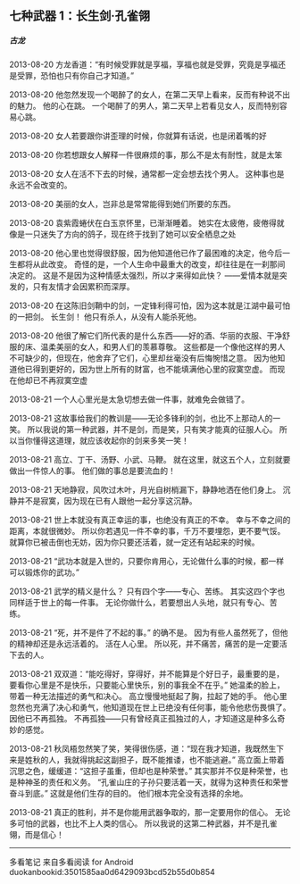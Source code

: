 ## 七种武器 1：长生剑·孔雀翎
##### 古龙
 
2013-08-20
方龙香道：“有时候受罪就是享福，享福也就是受罪，究竟是享福还是受罪，恐怕也只有你自己才知道。”
 
2013-08-20
他忽然发现一个喝醉了的女人，在第二天早上看来，反而有种说不出的魅力。 他的心在跳。 一个喝醉了的男人，第二天早上若看见女人，反而特别容易心跳。
 
2013-08-20
女人若要跟你讲歪理的时候，你就算有话说，也是闭着嘴的好
 
2013-08-20
你若想跟女人解释一件很麻烦的事，那么不是太有耐性，就是太笨
 
2013-08-20
女人在活不下去的时候，通常都一定会想去找个男人。 这种事也是永远不会改变的。
 
2013-08-20
美丽的女人，岂非总是常常能得到她们所要的东西。
 
2013-08-20
袁紫霞蜷伏在白玉京怀里，已渐渐睡着。 她实在太疲倦，疲倦得就像是一只迷失了方向的鸽子，现在终于找到了她可以安全栖息之处
 
2013-08-20
他心里也觉得很舒服，因为他知道他已作了最困难的决定，他今后一生都将从此改变。 奇怪的是，一个人生命中最重大的改变，却往往是在一刹那间决定的。 这是不是因为这种情感太强烈，所以才来得如此快？ ——爱情本就是突发的，只有友情才会因累积而深厚。
 
2013-08-20
在这陈旧剑鞘中的剑，一定锋利得可怕，因为这本就是江湖中最可怕的一把剑。 长生剑！ 他只有杀人，从没有人能杀死他。
 
2013-08-20
他很了解它们所代表的是什么东西——好的酒、华丽的衣服、干净舒服的床、温柔美丽的女人，和男人们的羡慕尊敬。 这些都是一个像他这样的男人不可缺少的，但现在，他舍弃了它们，心里却丝毫没有后悔惋惜之意。 因为他知道他已得到更好的，因为世上所有的财富，也不能填满他心里的寂寞空虚。 而现在他却已不再寂寞空虚
 
2013-08-21
一个人心里光是太急切想去做一件事，就难免会做错了。
 
2013-08-21
这故事给我们的教训是——无论多锋利的剑，也比不上那动人的一笑。 所以我说的第一种武器，并不是剑，而是笑，只有笑才能真的征服人心。 所以当你懂得这道理，就应该收起你的剑来多笑一笑！
 
2013-08-21
高立、丁干、汤野、小武、马鞭。 就在这里，就这五个人，立刻就要做出一件惊人的事。 他们做的事总是要流血的！
 
2013-08-21
天地静寂，风吹过木叶，月光自树梢漏下，静静地洒在他们身上。 沉静并不是寂寞，因为现在已有人跟他一起分享这沉静。
 
2013-08-21
世上本就没有真正幸运的事，也绝没有真正的不幸。 幸与不幸之间的距离，本就很微妙。 所以你若遇见一件不幸的事，千万不要埋怨，更不要气馁。 就算你已被击倒也无妨，因为你只要还活着，就一定还有站起来的时候。
 
2013-08-21
“武功本就是入世的，只要你肯用心，无论做什么事的时候，都一样可以锻炼你的武功。”
 
2013-08-21
武学的精义是什么？ 只有四个字——专心、苦练。 其实这四个字也同样适于世上的每一件事。 无论你做什么，若要想出人头地，就只有专心、苦练。
 
2013-08-21
“死，并不是件了不起的事。” 的确不是。 因为有些人虽然死了，但他的精神却还是永远活着的。 活在人心里。 所以死，并不痛苦，痛苦的是一定要活下去的人。
 
2013-08-21
双双道：“能吃得好，穿得好，并不能算是个好日子，最重要的是，要看你心里是不是快乐，只要能心里快乐，别的事我全不在乎。” 她温柔的脸上，带着一种无法描述的勇气和决心。 高立慢慢地挺起了胸，拉起了她的手。 他心里忽然也充满了决心和勇气，他知道现在世上已绝没有任何事，能令他悲伤畏惧了。 因他已不再孤独。 不再孤独——只有曾经真正孤独过的人，才知道这是种多么奇妙的感觉。
 
2013-08-21
秋凤梧忽然笑了笑，笑得很伤感，道：“现在我才知道，我既然生下来是姓秋的人，我就得挑起这副担子，既不能推诿，也不能逃避。” 高立面上带着沉思之色，缓缓道：“这担子虽重，但却也是种荣誉。” 其实那并不仅是种荣誉，也是种神圣的责任和义务。 “孔雀山庄的子孙只要活着一天，就得为这种责任和荣誉奋斗到底。” 这就是他们生存的目的。 他们根本完全没有选择的余地。
 
2013-08-21
真正的胜利，并不是你能用武器争取的，那一定要用你的信心。 无论多可怕的武器，也比不上人类的信心。 所以我说的这第二种武器，并不是孔雀翎，而是信心！
* * *
多看笔记 来自多看阅读 for Android
duokanbookid:3501585aa0d6429093bcd52b55d0b854